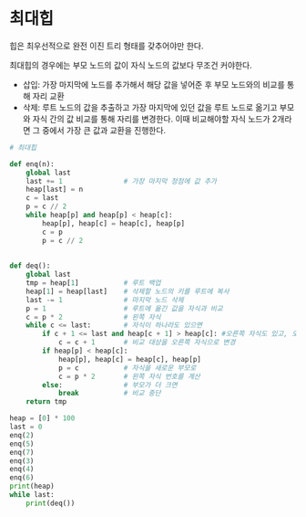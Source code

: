 # 최대힙

힙은 최우선적으로 완전 이진 트리 형태를 갖추어야만 한다.

최대힙의 경우에는 부모 노드의 값이 자식 노드의 값보다 무조건 커야한다.

- 삽입: 가장 마지막에 노드를 추가해서 해당 값을 넣어준 후 부모 노드와의 비교를 통해 자리 교환
- 삭제: 루트 노드의 값을 추출하고 가장 마지막에 있던 값을 루트 노드로 옮기고 부모와 자식 간의 값 비교를 통해 자리를 변경한다. 이때 비교해야할 자식 노드가 2개라면 그 중에서 가장 큰 값과 교환을 진행한다.

```python
# 최대힙

def enq(n):
    global last
    last += 1               # 가장 마지막 정점에 값 추가
    heap[last] = n
    c = last
    p = c // 2
    while heap[p] and heap[p] < heap[c]:
        heap[p], heap[c] = heap[c], heap[p]
        c = p
        p = c // 2
        
        
def deq():
    global last
    tmp = heap[1]           # 루트 백업
    heap[1] = heap[last]    # 삭제할 노드의 키를 루트에 복사
    last -= 1               # 마지막 노드 삭제
    p = 1                   # 루트에 옮긴 값을 자식과 비교
    c = p * 2               # 왼쪽 자식
    while c <= last:        # 자식이 하나라도 있으면
        if c + 1 <= last and heap[c + 1] > heap[c]: #오른쪽 자식도 있고, 오른쪽 자식이 더 크면
            c = c + 1       # 비교 대상을 오른쪽 자식으로 변경 
        if heap[p] < heap[c]:
            heap[p], heap[c] = heap[c], heap[p]
            p = c           # 자식을 새로운 부모로
            c = p * 2       # 왼쪽 자식 번호를 계산
        else:               # 부모가 더 크면
            break           # 비교 중단
    return tmp

heap = [0] * 100
last = 0
enq(2)
enq(5)
enq(7)
enq(3)
enq(4)
enq(6)
print(heap)
while last:
    print(deq())
```

